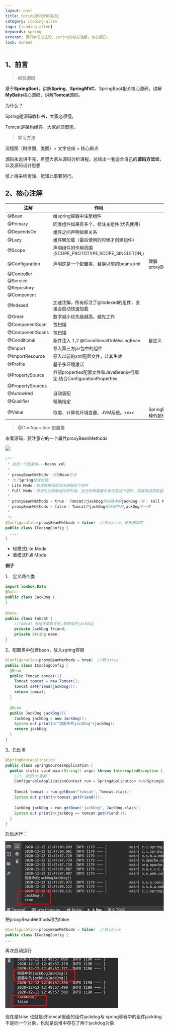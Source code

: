 ```yaml
---
layout: post
title: Spring源码分析实战1
category: icoding-allen
tags: [icoding-allen]
keywords: spring
excerpt: 源码学习方法论，spring的核心注解，核心接口，
lock: noneed
---
```


## 1、前言

> 经验源码

基于**SpringBoot**，讲解**Spring**、**SpringMVC**、SpringBoot相关核心源码，讲解**MyBatis**核心源码，讲解**Tomcat**源码。

为什么？

Spring是源码教科书，大家必须懂。

Tomcat是架构经典，大家必须借鉴。

> 学习方法

流程图（时序图、类图）+ 文字总结 + 核心断点

源码永远讲不完，希望大家从源码分析课程，总结出一套适合自己的**源码方法论**，以及源码设计思想

纸上得来终觉浅、觉知此事要躬行。



## 2、核心注解

| 注解             | 作用                                                         | 备注                         |
| ---------------- | ------------------------------------------------------------ | ---------------------------- |
| @Bean            | 给spring容器中注册组件                                       |                              |
| @Primary         | 同类组件如果有多个，标注主组件(优先使用)                     |                              |
| @DependsOn       | 组件之间声明依赖关系                                         |                              |
| @Lazy            | 组件懒加载（最后使用的时候才创建组件）                       |                              |
| @Scope           | 声明组件的作用范围(SCOPE_PROTOTYPE,SCOPE_SINGLETON,)         |                              |
| @Configuration   | 声明这是一个配置类，替换以前的beans.xml                      | 理解proxyBeanMethods         |
| @Controller      |                                                              |                              |
| @Service         |                                                              |                              |
| @Repository      |                                                              |                              |
| @Component       |                                                              |                              |
| @Indexed         | 加速注解，所有标注了@Indexed的组件，直接会启动快速加载       |                              |
| @Order           | 数字越小优先级越高，越先工作                                 |                              |
| @ComponentScan   | 包扫描                                                       |                              |
| @ComponentScans  | 包扫描                                                       |                              |
| @Conditional     | 条件注入   1,2  @ConditionalOnMissingBean                    | 自定义                       |
| @Import          | 导入第三方jar包中的组件                                      |                              |
| @ImportResource  | 导入以前的xml配置文件，让其生效                              |                              |
| @Profile         | 基于多环境激活                                               |                              |
| @PropertySource  | 外部properties配置文件和JavaBean进行绑定.结合ConfigurationProperties |                              |
| @PropertySources |                                                              |                              |
| @Autowired       | 自动装配                                                     |                              |
| @Qualifier       | 精确指定                                                     |                              |
| @Value           | 取值、计算机环境变量、JVM系统。xxxx                          | SpringBoot支持各种外部化配置 |

> @Configuration 配置类

 查看源码，要注意它的一个属性proxyBeanMethods

![](/aikomj.github.io/assets/images/2020/annotation/configuration.jpg)

```java
/**
 * 这是一个配置类---beans.xml
 *
 * proxyBeanMethods: 代理bean方法
 * 为了Spring快速加载:
 * Lite Mode：每次直接调用方法获取这个组件
 * Full Mode：调用方法获取组件的时候，会先判断容器中有没有这个组件，如果有就获取容器中的
 *
 * proxyBeanMethods = true： Tomcat的jackDog和容器中的jackDog一样； Full Mode：
 * proxyBeanMethods = false： Tomcat的jackDog和容器中的jackDog不一样
 *
 */
@Configuration(proxyBeanMethods = false)  //默认true，使用重模式
public class ICodingConfig {
  ....
}
```

- 轻模式Lite Mode
- 重模式Full Mode

**例子**

1、 定义两个类

```java
import lombok.Data;
@Data
public class JackDog {
}

@Data
public class Tomcat {
    //Tomcat 有组件依赖关系,依赖组件jackdog
    private JackDog friend;
    private String name;
}
```

2、配置类中创建bean，放入spring容器

```java
@Configuration(proxyBeanMethods = true)  //默认true
public class ICodingConfig {
  @Bean
  public Tomcat tomcat(){
    Tomcat tomcat = new Tomcat();
    tomcat.setFriend(jackDog());
    return tomcat;
  }

  @Bean
  public JackDog jackDog(){
    JackDog jackDog = new JackDog();
    System.out.println("容器中的jackDog"+jackDog);
    return jackDog;
  }
}
```

3、启动类

```java
@SpringBootApplication
public class SpringSourcesApplication {
  public static void main(String[] args) throws InterruptedException {
    //1、返回ioc容器
    ConfigurableApplicationContext run = SpringApplication.run(SpringSourcesApplication.class, args);

    Tomcat tomcat = run.getBean("tomcat", Tomcat.class);
    System.out.println(tomcat.getFriend());

    JackDog jackDog = run.getBean("jackDog", JackDog.class);
    System.out.println(jackDog == tomcat.getFriend());
  }
}
```

启动运行：

![](/assets/images/2020/annotation/configuration-2.jpg)

 把proxyBeanMethods改为false

```java
@Configuration(proxyBeanMethods = false)  //默认true
public class ICodingConfig {
...
```

再次启动运行

![](/assets/images/2020/annotation/configuration-3.jpg)

现在是false 也就是说tomcat里面的组件jackdog与 spring容器中的组件jackdog不是同一个对象，也就是说堆中存在了两个jackdog对象
